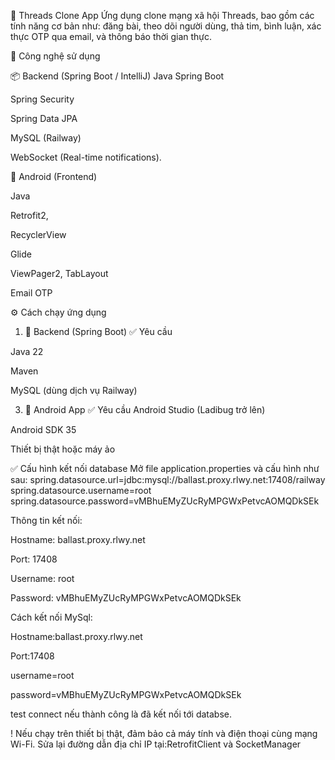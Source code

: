 📱 Threads Clone App
Ứng dụng clone mạng xã hội Threads, bao gồm các tính năng cơ bản như: đăng bài, theo dõi người dùng, thả tim, bình luận, xác thực OTP qua email, và thông báo thời gian thực.

🧰 Công nghệ sử dụng

📦 Backend (Spring Boot / IntelliJ)
Java Spring Boot

Spring Security

Spring Data JPA

MySQL (Railway)

WebSocket (Real-time notifications).


📱 Android (Frontend)

Java

Retrofit2,

RecyclerView

Glide

ViewPager2, TabLayout

Email OTP


⚙️ Cách chạy ứng dụng
1. 🚀 Backend (Spring Boot)
✅ Yêu cầu

Java 22

Maven

MySQL (dùng dịch vụ Railway)

3. 📱 Android App
✅ Yêu cầu
Android Studio (Ladibug trở lên)

Android SDK 35

Thiết bị thật hoặc máy ảo

✅ Cấu hình kết nối database
Mở file application.properties và cấu hình như sau:
spring.datasource.url=jdbc:mysql://ballast.proxy.rlwy.net:17408/railway
spring.datasource.username=root
spring.datasource.password=vMBhuEMyZUcRyMPGWxPetvcAOMQDkSEk

Thông tin kết nối:

Hostname: ballast.proxy.rlwy.net

Port: 17408

Username: root

Password: vMBhuEMyZUcRyMPGWxPetvcAOMQDkSEk

Cách kết nối MySql:

Hostname:ballast.proxy.rlwy.net

Port:17408

username=root

password=vMBhuEMyZUcRyMPGWxPetvcAOMQDkSEk

test connect nếu thành công là đã kết nối tới databse.


! Nếu chạy trên thiết bị thật, đảm bảo cả máy tính và điện thoại cùng mạng Wi-Fi.
Sửa lại đường dẫn địa chỉ IP tại:RetrofitClient và SocketManager

